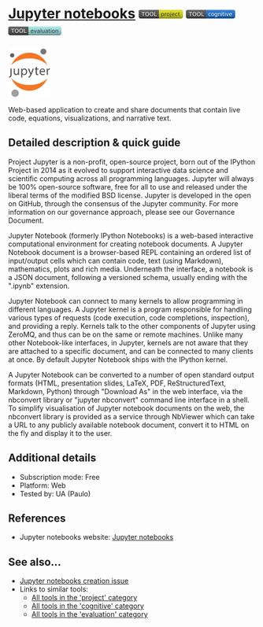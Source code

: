 # [Jupyter notebooks](https://jupyter.org)  [<img src="images/project.png" align="bottom">](https://github.com/e-CLOSE/Toolbox/issues?q=label%3A01_TOOL+label%3Aproject) [<img src="images/cognitive.png" align="bottom">](https://github.com/e-CLOSE/Toolbox/issues?q=label%3A01_TOOL+label%3Acognitive) [<img src="images/evaluation.png" align="bottom">](https://github.com/e-CLOSE/Toolbox/issues?q=label%3A01_TOOL+label%3Aevaluation)

[<img src="images/Jupyter.png" align="bottom" height="100" alt="Jupyter Logo">](https://jupyter.org)

Web-based application to create and share documents that contain live code, equations, visualizations, and narrative text.


## Detailed description & quick guide

Project Jupyter is a non-profit, open-source project, born out of the IPython Project in 2014 as it evolved to support interactive data science and scientific computing across all programming languages. Jupyter will always be 100% open-source software, free for all to use and released under the liberal terms of the modified BSD license. Jupyter is developed in the open on GitHub, through the consensus of the Jupyter community. For more information on our governance approach, please see our Governance Document.

Jupyter Notebook (formerly IPython Notebooks) is a web-based interactive computational environment for creating notebook documents. A Jupyter Notebook document is a browser-based REPL containing an ordered list of input/output cells which can contain code, text (using Markdown), mathematics, plots and rich media. Underneath the interface, a notebook is a JSON document, following a versioned schema, usually ending with the ".ipynb" extension. 

Jupyter Notebook can connect to many kernels to allow programming in different languages. A Jupyter kernel is a program responsible for handling various types of requests (code execution, code completions, inspection), and providing a reply. Kernels talk to the other components of Jupyter using ZeroMQ, and thus can be on the same or remote machines. Unlike many other Notebook-like interfaces, in Jupyter, kernels are not aware that they are attached to a specific document, and can be connected to many clients at once. By default Jupyter Notebook ships with the IPython kernel. 

A Jupyter Notebook can be converted to a number of open standard output formats (HTML, presentation slides, LaTeX, PDF, ReStructuredText, Markdown, Python) through "Download As" in the web interface, via the nbconvert library or "jupyter nbconvert" command line interface in a shell. To simplify visualisation of Jupyter notebook documents on the web, the nbconvert library is provided as a service through NbViewer which can take a URL to any publicly available notebook document, convert it to HTML on the fly and display it to the user.


## Additional details

- Subscription mode: Free
- Platform: Web
- Tested by: UA (Paulo)


## References

- Jupyter notebooks website: [Jupyter notebooks](https://jupyter.org)


## See also...

- [Jupyter notebooks creation issue](https://github.com/e-CLOSE/Toolbox/issues/108)
- Links to similar tools:
  - [All tools in the 'project' category](https://github.com/e-CLOSE/Toolbox/issues?q=label%3A01_TOOL+label%3Aproject)
  - [All tools in the 'cognitive' category](https://github.com/e-CLOSE/Toolbox/issues?q=label%3A01_TOOL+label%3Acognitive)
  - [All tools in the 'evaluation' category](https://github.com/e-CLOSE/Toolbox/issues?q=label%3A01_TOOL+label%3Aevaluation)
